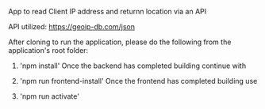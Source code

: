 App to read Client IP address and returnn location via an API

API utilized: https://geoip-db.com/json

After cloning to run the application, please do the following from the application's root folder:

1) 'npm install'
  Once the backend has completed building continue with

2) 'npm run frontend-install'
  Once the frontend has completed building use

3) 'npm run activate'

